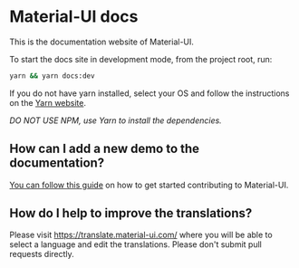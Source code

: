 # Material-UI docs

This is the documentation website of Material-UI.

To start the docs site in development mode, from the project root, run:

```sh
yarn && yarn docs:dev
```

If you do not have yarn installed, select your OS and follow the instructions on the [Yarn website](https://yarnpkg.com/lang/en/docs/install/#mac-stable).

*DO NOT USE NPM, use Yarn to install the dependencies.*

## How can I add a new demo to the documentation?

[You can follow this guide](https://github.com/quizlet/material-ui/blob/master/CONTRIBUTING.md)
on how to get started contributing to Material-UI.

## How do I help to improve the translations?

Please visit https://translate.material-ui.com/ where you will be able to select a language and edit the translations.
Please don't submit pull requests directly.
